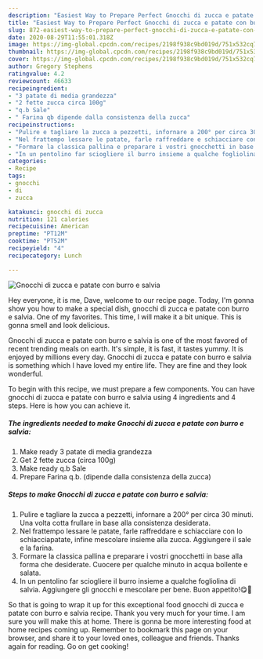 ```yaml
---
description: "Easiest Way to Prepare Perfect Gnocchi di zucca e patate con burro e salvia"
title: "Easiest Way to Prepare Perfect Gnocchi di zucca e patate con burro e salvia"
slug: 872-easiest-way-to-prepare-perfect-gnocchi-di-zucca-e-patate-con-burro-e-salvia
date: 2020-08-29T11:55:01.318Z
image: https://img-global.cpcdn.com/recipes/2198f938c9bd019d/751x532cq70/gnocchi-di-zucca-e-patate-con-burro-e-salvia-recipe-main-photo.jpg
thumbnail: https://img-global.cpcdn.com/recipes/2198f938c9bd019d/751x532cq70/gnocchi-di-zucca-e-patate-con-burro-e-salvia-recipe-main-photo.jpg
cover: https://img-global.cpcdn.com/recipes/2198f938c9bd019d/751x532cq70/gnocchi-di-zucca-e-patate-con-burro-e-salvia-recipe-main-photo.jpg
author: Gregory Stephens
ratingvalue: 4.2
reviewcount: 46633
recipeingredient:
- "3 patate di media grandezza"
- "2 fette zucca circa 100g"
- "q.b Sale"
- " Farina qb dipende dalla consistenza della zucca"
recipeinstructions:
- "Pulire e tagliare la zucca a pezzetti, infornare a 200° per circa 30 minuti. Una volta cotta frullare in base alla consistenza desiderata."
- "Nel frattempo lessare le patate, farle raffreddare e schiacciare con lo schiacciapatate, infine mescolare insieme alla zucca. Aggiungere il sale e la farina."
- "Formare la classica pallina e preparare i vostri gnocchetti in base alla forma che desiderate. Cuocere per qualche minuto in acqua bollente e salata."
- "In un pentolino far sciogliere il burro insieme a qualche fogliolina di salvia. Aggiungere gli gnocchi e mescolare per bene. Buon appetito!😋🎃"
categories:
- Recipe
tags:
- gnocchi
- di
- zucca

katakunci: gnocchi di zucca 
nutrition: 121 calories
recipecuisine: American
preptime: "PT12M"
cooktime: "PT52M"
recipeyield: "4"
recipecategory: Lunch

---
```



![Gnocchi di zucca e patate con burro e salvia](https://img-global.cpcdn.com/recipes/2198f938c9bd019d/751x532cq70/gnocchi-di-zucca-e-patate-con-burro-e-salvia-recipe-main-photo.jpg)

Hey everyone, it is me, Dave, welcome to our recipe page. Today, I'm gonna show you how to make a special dish, gnocchi di zucca e patate con burro e salvia. One of my favorites. This time, I will make it a bit unique. This is gonna smell and look delicious.

Gnocchi di zucca e patate con burro e salvia is one of the most favored of recent trending meals on earth. It's simple, it is fast, it tastes yummy. It is enjoyed by millions every day. Gnocchi di zucca e patate con burro e salvia is something which I have loved my entire life. They are fine and they look wonderful.




To begin with this recipe, we must prepare a few components. You can have gnocchi di zucca e patate con burro e salvia using 4 ingredients and 4 steps. Here is how you can achieve it.

<!--inarticleads1-->

##### The ingredients needed to make Gnocchi di zucca e patate con burro e salvia:

1. Make ready 3 patate di media grandezza
1. Get 2 fette zucca (circa 100g)
1. Make ready q.b Sale
1. Prepare  Farina q.b. (dipende dalla consistenza della zucca)




<!--inarticleads2-->

##### Steps to make Gnocchi di zucca e patate con burro e salvia:

1. Pulire e tagliare la zucca a pezzetti, infornare a 200° per circa 30 minuti. Una volta cotta frullare in base alla consistenza desiderata.
1. Nel frattempo lessare le patate, farle raffreddare e schiacciare con lo schiacciapatate, infine mescolare insieme alla zucca. Aggiungere il sale e la farina.
1. Formare la classica pallina e preparare i vostri gnocchetti in base alla forma che desiderate. Cuocere per qualche minuto in acqua bollente e salata.
1. In un pentolino far sciogliere il burro insieme a qualche fogliolina di salvia. Aggiungere gli gnocchi e mescolare per bene. Buon appetito!😋🎃




So that is going to wrap it up for this exceptional food gnocchi di zucca e patate con burro e salvia recipe. Thank you very much for your time. I am sure you will make this at home. There is gonna be more interesting food at home recipes coming up. Remember to bookmark this page on your browser, and share it to your loved ones, colleague and friends. Thanks again for reading. Go on get cooking!
